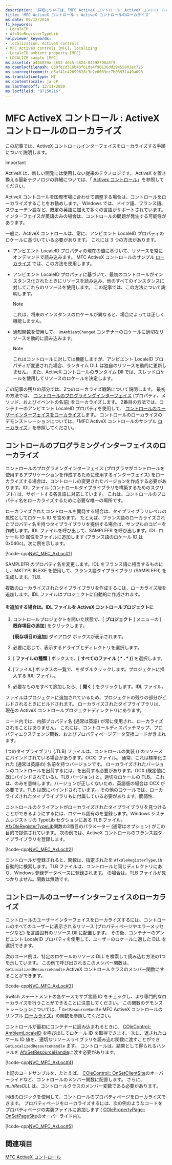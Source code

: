 ```yaml
---
description: '詳細については、「MFC ActiveX コントロール: ActiveX コントロールのローカライズ」を参照してください。'
title: 'MFC ActiveX コントロール : ActiveX コントロールのローカライズ'
ms.date: 09/12/2018
f1_keywords:
- LocaleID
- AfxOleRegisterTypeLib
helpviewer_keywords:
- localization, ActiveX controls
- MFC ActiveX controls [MFC], localizing
- LocaleID ambient property [MFC]
- LOCALIZE sample [MFC]
ms.assetid: a44b839a-c652-4ec5-b824-04392708a5f9
ms.openlocfilehash: 830fecd316b48f61da4f90136dd29455801ec725
ms.sourcegitcommit: d6af41e42699628c3e2e6063ec7b03931a49a098
ms.translationtype: MT
ms.contentlocale: ja-JP
ms.lasthandoff: 12/11/2020
ms.locfileid: "97150216"
---
```

# <a name="mfc-activex-controls-localizing-an-activex-control"></a>MFC ActiveX コントロール : ActiveX コントロールのローカライズ

この記事では、ActiveX コントロールインターフェイスをローカライズする手順について説明します。

>[!IMPORTANT]
> ActiveX は、新しい開発には使用しない従来のテクノロジです。 ActiveX を置き換える最新テクノロジの詳細については、「 [Activex コントロール](activex-controls.md)」を参照してください。

ActiveX コントロールを国際市場に合わせて調整する場合は、コントロールをローカライズすることをお勧めします。 Windows では、ドイツ語、フランス語、スウェーデン語など、既定の英語に加えて多くの言語がサポートされています。 インターフェイスが英語のみの場合は、コントロールの問題が発生する可能性があります。

一般に、ActiveX コントロールは、常に、アンビエント LocaleID プロパティのロケールに基づいている必要があります。 これには 3 つの方法があります。

- アンビエント LocaleID プロパティの現在の値に基づいて、リソースを常にオンデマンドで読み込みます。 MFC ActiveX コントロールのサンプル [ローカライズ](../overview/visual-cpp-samples.md) では、この方法を使用します。

- アンビエント LocaleID プロパティに基づいて、最初のコントロールがインスタンス化されたときにリソースを読み込み、他のすべてのインスタンスに対してこれらのリソースを使用します。 この記事では、この方法について説明します。

    > [!NOTE]
    >  これは、将来のインスタンスのロケールが異なると、場合によっては正しく機能しません。

- 通知関数を使用して、 `OnAmbientChanged` コンテナーのロケールに適切なリソースを動的に読み込みます。

    > [!NOTE]
    >  これはコントロールに対しては機能しますが、アンビエント LocaleID プロパティが変更された場合、ランタイム DLL は独自のリソースを動的に更新しません。 また、ActiveX コントロールのランタイム Dll では、スレッドロケールを使用してリソースのロケールを決定します。

この記事の残りの部分では、2つのローカライズ戦略について説明します。 最初の方法では、 [コントロールのプログラミングインターフェイス](#_core_localizing_your_control.92.s_programmability_interface) (プロパティ、メソッド、およびイベントの名前) をローカライズします。 2番目の方法では、コンテナーのアンビエント LocaleID プロパティを使用して、 [コントロールのユーザーインターフェイスをローカライズ](#_core_localizing_the_control.92.s_user_interface)します。 コントロールのローカライズのデモンストレーションについては、「MFC ActiveX コントロールのサンプル [ローカライズ](../overview/visual-cpp-samples.md)」を参照してください。

## <a name="localizing-the-controls-programmability-interface"></a><a name="_core_localizing_your_control.92.s_programmability_interface"></a> コントロールのプログラミングインターフェイスのローカライズ

コントロールのプログラミングインターフェイス (プログラマがコントロールを使用するアプリケーションを作成するために使用するインターフェイス) をローカライズする場合は、コントロールの変更されたバージョンを作成する必要があります。IDL ファイル (コントロールタイプライブラリを構築するためのスクリプト) は、サポートする各言語に対応しています。 これは、コントロールのプロパティ名をローカライズするために必要な唯一の場所です。

ローカライズされたコントロールを開発する場合は、タイプライブラリレベルの属性としてロケール ID を含めます。 たとえば、フランス語のローカライズされたプロパティ名を持つタイプライブラリを提供する場合は、サンプルのコピーを作成します。IDL ファイルを呼び出して、SAMPLEFR を呼び出します。IDL. ロケール ID 属性をファイルに追加します (フランス語のロケール ID は 0x040c)。次に例を示します。

[!code-cpp[NVC_MFC_AxLoc#1](codesnippet/cpp/mfc-activex-controls-localizing-an-activex-control_1.idl)]

SAMPLEFR のプロパティ名を変更します。IDL をフランス語に相当するものにし、MKTYPLIB.EXE を使用して、フランス語タイプライブラリ (SAMPLEFR) を生成します。TLB.

複数のローカライズされたタイプライブラリを作成するには、ローカライズ版を追加します。IDL ファイルはプロジェクトに自動的に作成されます。

#### <a name="to-add-an-idl-file-to-your-activex-control-project"></a>を追加する場合は。IDL ファイルを ActiveX コントロールプロジェクトに

1. コントロールプロジェクトを開いた状態で、[ **プロジェクト** ] メニューの [ **既存項目の追加**] をクリックします。

   **[既存項目の追加]** ダイアログ ボックスが表示されます。

1. 必要に応じて、表示するドライブとディレクトリを選択します。

1. [ **ファイルの種類** ] ボックスで、[ **すべてのファイル ( \* . \* )**] を選択します。

1. [ファイル] ボックスの一覧で、をダブルクリックします。プロジェクトに挿入する IDL ファイル。

1. 必要なものをすべて追加したら、[ **開く** ] をクリックします。IDL ファイル。

ファイルはプロジェクトに追加されているため、プロジェクトの残りの部分がビルドされるときにビルドされます。 ローカライズされたタイプライブラリは、現在の ActiveX コントロールプロジェクトディレクトリにあります。

コード内では、内部プロパティ名 (通常は英語) が常に使用され、ローカライズされることはありません。 これには、コントロールディスパッチマップ、プロパティエクスチェンジ関数、およびプロパティページデータ交換コードが含まれます。

1つのタイプライブラリ (.TLB) ファイルは、コントロールの実装 () のリソースにバインドされている場合があります。OCX) ファイル。 通常、これは標準化された (通常は英語の) 名前を持つバージョンです。 ローカライズされたバージョンのコントロールを出荷するには、を出荷する必要があります。OCX (既定値に既にバインドされている)。TLB バージョン) と。適切なロケールの TLB。 これは、のみを意味します。バージョンが正しくないため、英語版の場合は OCX が必要です。TLB は既にバインドされています。 その他のロケールでは、ローカライズされたタイプライブラリもに付属している必要があります。脆弱性.

コントロールのクライアントがローカライズされたタイプライブラリを見つけることができるようにするには、ロケール固有のを登録します。Windows システムレジストリの TypeLib セクションにある TLB ファイル。 [AfxOleRegisterTypeLib](reference/registering-ole-controls.md#afxoleregistertypelib)関数の3番目のパラメーター (通常はオプション) がこの目的で提供されています。 次の例では、ActiveX コントロールのフランス語タイプライブラリを登録します。

[!code-cpp[NVC_MFC_AxLoc#2](codesnippet/cpp/mfc-activex-controls-localizing-an-activex-control_2.cpp)]

コントロールが登録されると、関数は、指定されたを `AfxOleRegisterTypeLib` 自動的に検索します。TLB ファイルは、コントロールと同じディレクトリにあり、Windows 登録データベースに登録されます。 の場合は。TLB ファイルが見つかりません。関数は無効です。

## <a name="localizing-the-controls-user-interface"></a><a name="_core_localizing_the_control.92.s_user_interface"></a> コントロールのユーザーインターフェイスのローカライズ

コントロールのユーザーインターフェイスをローカライズするには、コントロールのすべてのユーザーに表示されるリソース (プロパティページやエラーメッセージなど) を言語固有のリソース Dll に配置します。 その後、コンテナーのアンビエント LocaleID プロパティを使用して、ユーザーのロケールに適した DLL を選択できます。

次のコード例は、特定のロケールのリソース DLL を検索して読み込む方法の1つを示しています。 この例で呼び出されるこのメンバー関数は、 `GetLocalizedResourceHandle` ActiveX コントロールクラスのメンバー関数にすることができます。

[!code-cpp[NVC_MFC_AxLoc#3](codesnippet/cpp/mfc-activex-controls-localizing-an-activex-control_3.cpp)]

Switch ステートメントの各ケースでサブ言語 ID をチェックし、より専門的なローカライズを行うことができることに注意してください。 この関数のデモンストレーションについては、「 `GetResourceHandle` MFC ActiveX コントロールのサンプル [ローカライズ](../overview/visual-cpp-samples.md)」の関数を参照してください。

コントロールが最初にコンテナーに読み込まれるときに、 [COleControl:: AmbientLocaleID](reference/colecontrol-class.md#ambientlocaleid) を呼び出してロケール ID を取得できます。 次に、返されたロケール ID 値を、適切なリソースライブラリを読み込む関数に渡すことができ `GetLocalizedResourceHandle` ます。 コントロールは、結果として得られるハンドルを [AfxSetResourceHandle](reference/application-information-and-management.md#afxsetresourcehandle)に渡す必要があります。

[!code-cpp[NVC_MFC_AxLoc#4](codesnippet/cpp/mfc-activex-controls-localizing-an-activex-control_4.cpp)]

上記のコードサンプルを、たとえば、 [COleControl:: OnSetClientSite](reference/colecontrol-class.md#onsetclientsite)のオーバーライドなど、コントロールのメンバー関数に配置します。 さらに、 *m_hResDLL* は、コントロールクラスのメンバー変数である必要があります。

同様のロジックを使用して、コントロールのプロパティページをローカライズできます。 プロパティページをローカライズするには、次の例のようなコードをプロパティページの実装ファイルに追加します ( [COlePropertyPage:: OnSetPageSite](reference/colepropertypage-class.md#onsetpagesite)のオーバーライド内)。

[!code-cpp[NVC_MFC_AxLoc#5](codesnippet/cpp/mfc-activex-controls-localizing-an-activex-control_5.cpp)]

## <a name="see-also"></a>関連項目

[MFC ActiveX コントロール](mfc-activex-controls.md)
